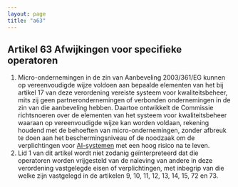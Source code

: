 ```yaml
---
layout: page
title: "a63"
---
```


## Artikel 63 Afwijkingen voor specifieke operatoren

1. Micro-ondernemingen in de zin van Aanbeveling 2003/361/EG kunnen op vereenvoudigde wijze voldoen aan bepaalde elementen van het bij artikel 17 van deze verordening vereiste systeem voor kwaliteitsbeheer, mits zij geen partnerondernemingen of verbonden ondernemingen in de zin van die aanbeveling hebben. Daartoe ontwikkelt de Commissie richtsnoeren over de elementen van het systeem voor kwaliteitsbeheer waaraan op vereenvoudigde wijze kan worden voldaan, rekening houdend met de behoeften van micro-ondernemingen, zonder afbreuk te doen aan het beschermingsniveau of de noodzaak om de verplichtingen voor [AI-systemen](a3.md#^ai-systeem) met een hoog risico na te leven.
2. Lid 1 van dit artikel wordt niet zodanig geïnterpreteerd dat die operatoren worden vrijgesteld van de naleving van andere in deze verordening vastgelegde eisen of verplichtingen, met inbegrip van die welke zijn vastgelegd in de artikelen 9, 10, 11, 12, 13, 14, 15, 72 en 73.